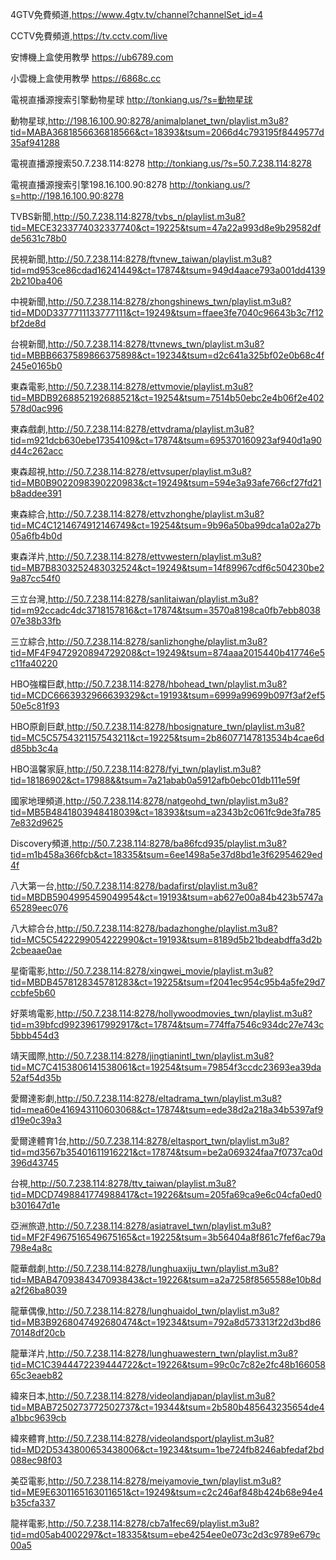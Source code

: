 4GTV免費頻道,https://www.4gtv.tv/channel?channelSet_id=4

CCTV免費頻道,https://tv.cctv.com/live

安博機上盒使用教學 https://ub6789.com

小雲機上盒使用教學 https://6868c.cc

電視直播源搜索引擎動物星球
http://tonkiang.us/?s=動物星球

動物星球,http://198.16.100.90:8278/animalplanet_twn/playlist.m3u8?tid=MABA3681856636818566&ct=18393&tsum=2066d4c793195f8449577d35af941288

電視直播源搜索50.7.238.114:8278
http://tonkiang.us/?s=50.7.238.114:8278

電視直播源搜索引擎198.16.100.90:8278
http://tonkiang.us/?s=http://198.16.100.90:8278

TVBS新聞,http://50.7.238.114:8278/tvbs_n/playlist.m3u8?tid=MECE3233774032337740&ct=19225&tsum=47a22a993d8e9b29582dfde5631c78b0

民視新聞,http://50.7.238.114:8278/ftvnew_taiwan/playlist.m3u8?tid=md953ce86cdad16241449&ct=17874&tsum=949d4aace793a001dd41392b210ba406

中視新聞,http://50.7.238.114:8278/zhongshinews_twn/playlist.m3u8?tid=MD0D3377711133777111&ct=19249&tsum=ffaee3fe7040c96643b3c7f12bf2de8d

台視新聞,http://50.7.238.114:8278/ttvnews_twn/playlist.m3u8?tid=MBBB6637589866375898&ct=19234&tsum=d2c641a325bf02e0b68c4f245e0165b0

東森電影,http://50.7.238.114:8278/ettvmovie/playlist.m3u8?tid=MBDB9268852192688521&ct=19254&tsum=7514b50ebc2e4b06f2e402578d0ac996

東森戲劇,http://50.7.238.114:8278/ettvdrama/playlist.m3u8?tid=m921dcb630ebe17354109&ct=17874&tsum=695370160923af940d1a90d44c262acc

東森超視,http://50.7.238.114:8278/ettvsuper/playlist.m3u8?tid=MB0B9022098390220983&ct=19249&tsum=594e3a93afe766cf27fd21b8addee391

東森綜合,http://50.7.238.114:8278/ettvzhonghe/playlist.m3u8?tid=MC4C1214674912146749&ct=19254&tsum=9b96a50ba99dca1a02a27b05a6fb4b0d

東森洋片,http://50.7.238.114:8278/ettvwestern/playlist.m3u8?tid=MB7B8303252483032524&ct=19249&tsum=14f89967cdf6c504230be29a87cc54f0

三立台灣,http://50.7.238.114:8278/sanlitaiwan/playlist.m3u8?tid=m92ccadc4dc3718157816&ct=17874&tsum=3570a8198ca0fb7ebb803807e38b33fb

三立綜合,http://50.7.238.114:8278/sanlizhonghe/playlist.m3u8?tid=MF4F9472920894729208&ct=19249&tsum=874aaa2015440b417746e5c11fa40220

HBO強檔巨獻,http://50.7.238.114:8278/hbohead_twn/playlist.m3u8?tid=MCDC6663932966639329&ct=19193&tsum=6999a99699b097f3af2ef550e5c81f93

HBO原創巨獻,http://50.7.238.114:8278/hbosignature_twn/playlist.m3u8?tid=MC5C5754321157543211&ct=19225&tsum=2b86077147813534b4cae6dd85bb3c4a

HBO溫馨家庭,http://50.7.238.114:8278/fyi_twn/playlist.m3u8?tid=18186902&ct=17988&&tsum=7a21abab0a5912afb0ebc01db111e59f

國家地理頻道,http://50.7.238.114:8278/natgeohd_twn/playlist.m3u8?tid=MB5B4841803948418039&ct=18393&tsum=a2343b2c061fc9de3fa7857e832d9625

Discovery頻道,http://50.7.238.114:8278/ba86fcd935/playlist.m3u8?tid=m1b458a366fcb&ct=18335&tsum=6ee1498a5e37d8bd1e3f62954629ed4f

八大第一台,http://50.7.238.114:8278/badafirst/playlist.m3u8?tid=MBDB5904995459049954&ct=19193&tsum=ab627e00a84b423b5747a65289eec076

八大綜合台,http://50.7.238.114:8278/badazhonghe/playlist.m3u8?tid=MC5C5422299054222990&ct=19193&tsum=8189d5b21bdeabdffa3d2b2cbeaae0ae

星衛電影,http://50.7.238.114:8278/xingwei_movie/playlist.m3u8?tid=MBDB4578128345781283&ct=19225&tsum=f2041ec954c95b4a5fe29d7ccbfe5b60

好萊塢電影,http://50.7.238.114:8278/hollywoodmovies_twn/playlist.m3u8?tid=m39bfcd99239617992917&ct=17874&tsum=774ffa7546c934dc27e743c5bbb454d3

靖天國際,http://50.7.238.114:8278/jingtianintl_twn/playlist.m3u8?tid=MC7C4153806141538061&ct=19254&tsum=79854f3ccdc23693ea39da52af54d35b

愛爾達影劇,http://50.7.238.114:8278/eltadrama_twn/playlist.m3u8?tid=mea60e416943110603068&ct=17874&tsum=ede38d2a218a34b5397af9d19e0c39a3

愛爾達體育1台,http://50.7.238.114:8278/eltasport_twn/playlist.m3u8?tid=md3567b35401611916221&ct=17874&tsum=be2a069324faa7f0737ca0d396d43745

台視,http://50.7.238.114:8278/ttv_taiwan/playlist.m3u8?tid=MDCD7498841774988417&ct=19226&tsum=205fa69ca9e6c04cfa0ed0b301647d1e

亞洲旅遊,http://50.7.238.114:8278/asiatravel_twn/playlist.m3u8?tid=MF2F4967516549675165&ct=19225&tsum=3b56404a8f861c7fef6ac79a798e4a8c

龍華戲劇,http://50.7.238.114:8278/lunghuaxiju_twn/playlist.m3u8?tid=MBAB4709384347093843&ct=19226&tsum=a2a7258f8565588e10b8da2f26ba8039

龍華偶像,http://50.7.238.114:8278/lunghuaidol_twn/playlist.m3u8?tid=MB3B9268047492680474&ct=19234&tsum=792a8d573313f22d3bd8670148df20cb

龍華洋片,http://50.7.238.114:8278/lunghuawestern_twn/playlist.m3u8?tid=MC1C3944472239444722&ct=19226&tsum=99c0c7c82e2fc48b16605865c3eaeb82

緯來日本,http://50.7.238.114:8278/videolandjapan/playlist.m3u8?tid=MBAB7250273772502737&ct=19344&tsum=2b580b485643235654de4a1bbc9639cb

緯來體育,http://50.7.238.114:8278/videolandsport/playlist.m3u8?tid=MD2D5343800653438006&ct=19234&tsum=1be724fb8246abfedaf2bd088ec98f03

美亞電影,http://50.7.238.114:8278/meiyamovie_twn/playlist.m3u8?tid=ME9E6301165163011651&ct=19249&tsum=c2c246af848b424b68e94e4b35cfa337

龍祥電影,http://50.7.238.114:8278/cb7a1fec69/playlist.m3u8?tid=md05ab4002297&ct=18335&tsum=ebe4254ee0e073c2d3c9789e679c00a5








